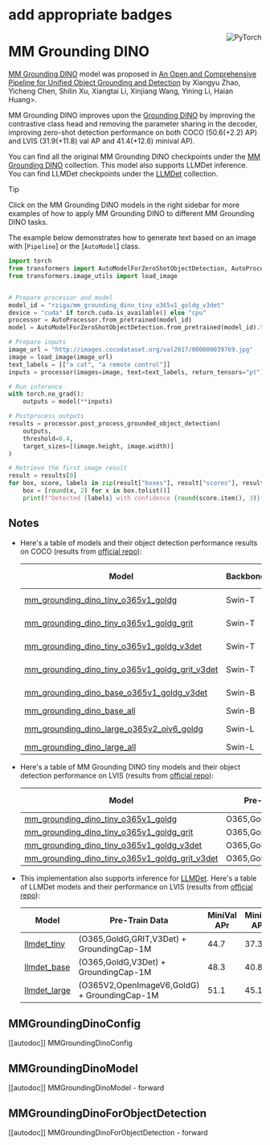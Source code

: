 <!--Copyright 2025 The HuggingFace Team. All rights reserved.

Licensed under the Apache License, Version 2.0 (the "License"); you may not use this file except in compliance with
the License. You may obtain a copy of the License at

http://www.apache.org/licenses/LICENSE-2.0

Unless required by applicable law or agreed to in writing, software distributed under the License is distributed on
an "AS IS" BASIS, WITHOUT WARRANTIES OR CONDITIONS OF ANY KIND, either express or implied. See the License for the
specific language governing permissions and limitations under the License.

⚠️ Note that this file is in Markdown but contain specific syntax for our doc-builder (similar to MDX) that may not be
rendered properly in your Markdown viewer.

-->

# add appropriate badges
<div style="float: right;">
    <div class="flex flex-wrap space-x-1">
           <img alt="PyTorch" src="https://img.shields.io/badge/PyTorch-DE3412?style=flat&logo=pytorch&logoColor=white">
    </div>
</div>

# MM Grounding DINO

[MM Grounding DINO](https://arxiv.org/abs/2401.02361) model was proposed in [An Open and Comprehensive Pipeline for Unified Object Grounding and Detection](https://arxiv.org/abs/2401.02361) by Xiangyu Zhao, Yicheng Chen, Shilin Xu, Xiangtai Li, Xinjiang Wang, Yining Li, Haian Huang>.

MM Grounding DINO improves upon the [Grounding DINO](https://huggingface.co/docs/transformers/model_doc/grounding-dino) by improving the contrastive class head and removing the parameter sharing in the decoder, improving zero-shot detection performance on both COCO (50.6(+2.2) AP) and LVIS (31.9(+11.8) val AP and 41.4(+12.6) minival AP).

You can find all the original MM Grounding DINO checkpoints under the [MM Grounding DINO](https://huggingface.co/collections/rziga/mm-grounding-dino-6839881a7f983113fafdbb0e) collection. This model also supports LLMDet inference. You can find LLMDet checkpoints under the [LLMDet](https://huggingface.co/collections/rziga/llmdet-68398b294d9866c16046dcdd) collection.

> [!TIP]
> Click on the MM Grounding DINO models in the right sidebar for more examples of how to apply MM Grounding DINO to different MM Grounding DINO tasks.

The example below demonstrates how to generate text based on an image with [`Pipeline`] or the [`AutoModel`] class.

<hfoptions id="usage">
<hfoption id="AutoModel">

```py
import torch
from transformers import AutoModelForZeroShotObjectDetection, AutoProcessor
from transformers.image_utils import load_image


# Prepare processor and model
model_id = "rziga/mm_grounding_dino_tiny_o365v1_goldg_v3det"
device = "cuda" if torch.cuda.is_available() else "cpu"
processor = AutoProcessor.from_pretrained(model_id)
model = AutoModelForZeroShotObjectDetection.from_pretrained(model_id).to(device)

# Prepare inputs
image_url = "http://images.cocodataset.org/val2017/000000039769.jpg"
image = load_image(image_url)
text_labels = [["a cat", "a remote control"]]
inputs = processor(images=image, text=text_labels, return_tensors="pt").to(device)

# Run inference
with torch.no_grad():
    outputs = model(**inputs)

# Postprocess outputs
results = processor.post_process_grounded_object_detection(
    outputs,
    threshold=0.4,
    target_sizes=[(image.height, image.width)]
)

# Retrieve the first image result
result = results[0]
for box, score, labels in zip(result["boxes"], result["scores"], result["labels"]):
    box = [round(x, 2) for x in box.tolist()]
    print(f"Detected {labels} with confidence {round(score.item(), 3)} at location {box}")
```

</hfoption>
</hfoptions>

## Notes

- Here's a table of models and their object detection performance results on COCO (results from [official repo](https://github.com/open-mmlab/mmdetection/blob/main/configs/mm_grounding_dino/README.md)):

    |                                                              Model                                                             | Backbone |      Pre-Train Data      |   Style   |  COCO mAP  |
    | ------------------------------------------------------------------------------------------------------------------------------ | -------- | ------------------------ | --------- | ---------- |
    |  [mm_grounding_dino_tiny_o365v1_goldg](https://huggingface.co/rziga/mm_grounding_dino_tiny_o365v1_goldg)                       |  Swin-T  |        O365,GoldG        | Zero-shot | 50.4(+2.3) |
    |  [mm_grounding_dino_tiny_o365v1_goldg_grit](https://huggingface.co/rziga/mm_grounding_dino_tiny_o365v1_goldg_grit)             |  Swin-T  |     O365,GoldG,GRIT      | Zero-shot | 50.5(+2.1) |
    |  [mm_grounding_dino_tiny_o365v1_goldg_v3det](https://huggingface.co/rziga/mm_grounding_dino_tiny_o365v1_goldg_v3det)           |  Swin-T  |     O365,GoldG,V3Det     | Zero-shot | 50.6(+2.2) |
    |  [mm_grounding_dino_tiny_o365v1_goldg_grit_v3det](https://huggingface.co/rziga/mm_grounding_dino_tiny_o365v1_goldg_grit_v3det) |  Swin-T  |  O365,GoldG,GRIT,V3Det   | Zero-shot | 50.4(+2.0) |
    |  [mm_grounding_dino_base_o365v1_goldg_v3det](https://huggingface.co/rziga/mm_grounding_dino_base_o365v1_goldg_v3det)           |  Swin-B  |     O365,GoldG,V3Det     | Zero-shot |    52.5    |
    |  [mm_grounding_dino_base_all](https://huggingface.co/rziga/mm_grounding_dino_base_all)                                         |  Swin-B  |         O365,ALL         |     -     |    59.5    |
    |  [mm_grounding_dino_large_o365v2_oiv6_goldg](https://huggingface.co/rziga/mm_grounding_dino_large_o365v2_oiv6_goldg)           |  Swin-L  | O365V2,OpenImageV6,GoldG | Zero-shot |    53.0    |
    |  [mm_grounding_dino_large_all](https://huggingface.co/rziga/mm_grounding_dino_large_all)                                       |  Swin-L  |  O365V2,OpenImageV6,ALL  |     -     |    60.3    |

- Here's a table of MM Grounding DINO tiny models and their object detection performance on LVIS (results from [official repo](https://github.com/open-mmlab/mmdetection/blob/main/configs/mm_grounding_dino/README.md)):

    |                                                              Model                                                             |    Pre-Train Data     | MiniVal APr | MiniVal APc | MiniVal APf | MiniVal AP  | Val1.0 APr | Val1.0 APc | Val1.0 APf |  Val1.0 AP  |
    | ------------------------------------------------------------------------------------------------------------------------------ | --------------------- | ----------- | ----------- | ----------- | ----------- | ---------- | ---------- | ---------- | ----------- |
    |  [mm_grounding_dino_tiny_o365v1_goldg](https://huggingface.co/rziga/mm_grounding_dino_tiny_o365v1_goldg)                       |      O365,GoldG       |    28.1     |    30.2     |    42.0     | 35.7(+6.9)  |    17.1    |    22.4    |    36.5    | 27.0(+6.9)  |
    |  [mm_grounding_dino_tiny_o365v1_goldg_grit](https://huggingface.co/rziga/mm_grounding_dino_tiny_o365v1_goldg_grit)             |    O365,GoldG,GRIT    |    26.6     |    32.4     |    41.8     | 36.5(+7.7)  |    17.3    |    22.6    |    36.4    | 27.1(+7.0)  |
    |  [mm_grounding_dino_tiny_o365v1_goldg_v3det](https://huggingface.co/rziga/mm_grounding_dino_tiny_o365v1_goldg_v3det)           |   O365,GoldG,V3Det    |    33.0     |    36.0     |    45.9     | 40.5(+11.7) |    21.5    |    25.5    |    40.2    | 30.6(+10.5) |
    |  [mm_grounding_dino_tiny_o365v1_goldg_grit_v3det](https://huggingface.co/rziga/mm_grounding_dino_tiny_o365v1_goldg_grit_v3det) | O365,GoldG,GRIT,V3Det |    34.2     |    37.4     |    46.2     | 41.4(+12.6) |    23.6    |    27.6    |    40.5    | 31.9(+11.8) |


- This implementation also supports inference for [LLMDet](https://github.com/iSEE-Laboratory/LLMDet). Here's a table of LLMDet models and their performance on LVIS (results from [official repo](https://github.com/iSEE-Laboratory/LLMDet)):

    |                             Model                         | Pre-Train Data            |  MiniVal APr | MiniVal APc | MiniVal APf | MiniVal AP  | Val1.0 APr | Val1.0 APc | Val1.0 APf |  Val1.0 AP  |
    | --------------------------------------------------------- | -------------------------------------------- | ------------ | ----------- | ----------- | ----------- | ---------- | ---------- | ---------- | ----------- |
    | [llmdet_tiny](https://huggingface.co/rziga/llmdet_tiny)   | (O365,GoldG,GRIT,V3Det) + GroundingCap-1M    | 44.7         | 37.3        | 39.5        | 50.7        | 34.9       | 26.0       | 30.1       | 44.3        |
    | [llmdet_base](https://huggingface.co/rziga/llmdet_base)   | (O365,GoldG,V3Det) + GroundingCap-1M         | 48.3         | 40.8        | 43.1        | 54.3        | 38.5       | 28.2       | 34.3       | 47.8        |
    | [llmdet_large](https://huggingface.co/rziga/llmdet_large) | (O365V2,OpenImageV6,GoldG) + GroundingCap-1M | 51.1         | 45.1        | 46.1        | 56.6        | 42.0       | 31.6       | 38.8       | 50.2        |


## MMGroundingDinoConfig

[[autodoc]] MMGroundingDinoConfig

## MMGroundingDinoModel

[[autodoc]] MMGroundingDinoModel
    - forward

## MMGroundingDinoForObjectDetection

[[autodoc]] MMGroundingDinoForObjectDetection
    - forward
